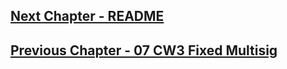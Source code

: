 
## [Next Chapter - README](README.md)


## [Previous Chapter - 07 CW3 Fixed Multisig](07-cw3-fixed-multisig.md)
